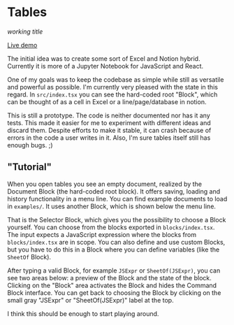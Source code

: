 # Tables

*working title*

[Live demo](https://keenbug.github.io/tables/?load=https%3A%2F%2Fraw.githubusercontent.com%2Fkeenbug%2Ftables%2Fmain%2Fexamples%2Fdemo.json)

The initial idea was to create some sort of Excel and Notion hybrid. Currently
it is more of a Jupyter Notebook for JavaScript and React.

One of my goals was to keep the codebase as simple while still as versatile and
powerful as possible. I'm currently very pleased with the state in this regard.
In `src/index.tsx` you can see the hard-coded root "Block", which can be thought
of as a cell in Excel or a line/page/database in notion.

This is still a prototype. The code is neither documented nor has it any tests.
This made it easier for me to experiment with different ideas and discard them.
Despite efforts to make it stable, it can crash because of errors in the code a
user writes in it. Also, I'm sure tables itself still has enough bugs. ;)


## "Tutorial"

When you open tables you see an empty document, realized by the Document Block
(the hard-coded root block). It offers saving, loading and history functionality
in a menu line. You can find example documents to load in `examples/`. It uses
another Block, which is shown below the menu line.

That is the Selector Block, which gives you the possibility to choose a Block
yourself. You can choose from the blocks exported in `blocks/index.tsx`. The
input expects a JavaScript expression where the blocks from `blocks/index.tsx`
are in scope. You can also define and use custom Blocks, but you have to do this
in a Block where you can define variables (like the `SheetOf` Block).

After typing a valid Block, for example `JSExpr` or `SheetOf(JSExpr)`, you can
see two areas below: a preview of the Block and the state of the block. Clicking
on the "Block" area activates the Block and hides the Command Block interface.
You can get back to choosing the Block by clicking on the small gray "JSExpr" or
"SheetOf(JSExpr)" label at the top.

I think this should be enough to start playing around.